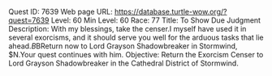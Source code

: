 Quest ID: 7639
Web page URL: https://database.turtle-wow.org/?quest=7639
Level: 60
Min Level: 60
Race: 77
Title: To Show Due Judgment
Description: With my blessings, take the censer.I myself have used it in several exorcisms, and it should serve you well for the arduous tasks that lie ahead.$B$BReturn now to Lord Grayson Shadowbreaker in Stormwind, $N.Your quest continues with him.
Objective: Return the Exorcism Censer to Lord Grayson Shadowbreaker in the Cathedral District of Stormwind.
